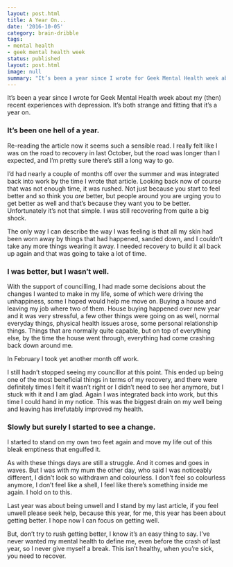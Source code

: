 ```yaml
---
layout: post.html
title: A Year On...
date: '2016-10-05'
category: brain-dribble
tags:
- mental health
- geek mental health week
status: published
layout: post.html
image: null
summary: "It’s been a year since I wrote for Geek Mental Health week about my (then) recent experiences with depression."
---
```


It’s been a year since I wrote for Geek Mental Health week about my (then) recent experiences with depression. It’s both strange and fitting that it’s a year on.

### It’s been one hell of a year.

Re-reading the article now it seems such a sensible read. I really felt like I was on the road to recovery in last October, but the road was longer than I expected, and I’m pretty sure there’s still a long way to go.

I’d had nearly a couple of months off over the summer and was integrated back into work by the time I wrote that article. Looking back now of course that was not enough time, it was rushed. Not just because you start to feel better and so think you *are* better, but people around you are urging you to get better as well and that’s because they want you to be better. Unfortunately it’s not that simple. I was still recovering from quite a big shock.

The only way I can describe the way I was feeling is that all my skin had been worn away by things that had happened, sanded down, and I couldn’t take any more things wearing it away. I needed recovery to build it all back up again and that was going to take a lot of time.

### I was better, but I wasn’t well.

With the support of councilling, I had made some decisions about the changes I wanted to make in my life, some of which were driving the unhappiness, some I hoped would help me move on. Buying a house and leaving my job where two of them. House buying happened over new year and it was very stressful, a few other things were going on as well, normal everyday things, physical health issues arose, some personal relationship things. Things that are normally quite capable, but on top of everything else, by the time the house went through, everything had come crashing back down around me.

In February I took yet another month off work.

I still hadn’t stopped seeing my councillor at this point. This ended up being one of the most beneficial things in terms of my recovery, and there were definitely times I felt it wasn’t right or I didn’t need to see her anymore, but I stuck with it and I am glad. Again I was integrated back into work, but this time I could hand in my notice. This was the biggest drain on my well being and leaving has irrefutably improved my health.

### Slowly but surely I started to see a change.

I started to stand on my own two feet again and move my life out of this bleak emptiness that engulfed it.

As with these things days are still a struggle. And it comes and goes in waves. But I was with my mum the other day, who said I was noticeably different, I didn’t look so withdrawn and colourless. I don’t feel so colourless anymore, I don’t feel like a shell, I feel like there’s something inside me again. I hold on to this.

Last year was about being unwell and I stand by my last article, if you feel unwell please seek help, because this year, for me, this year has been about getting better. I hope now I can focus on getting well.

But, don’t try to rush getting better, I know it’s an easy thing to say. I’ve never wanted my mental health to define me, even before the crash of last year, so I never give myself a break. This isn’t healthy, when you’re sick, you need to recover.

